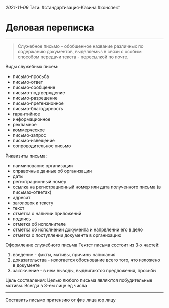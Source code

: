 *2021-11-09*
Тэги: #cтандартизация-Казина #конспект
# Деловая переписка
---

>Служебное письмо - обобщенное название различных по содержанию документов, выделяемыз в связи с особым способом передачи текста - пересылкой по почте.

Виды служебных писем:
- письмо-просьба
- письмо-ответ
- письмо-сообщение
- письмо-подтверждение
- письмо-разрешение
- письмо-претензионное
- письмо-благодарность
- гарантийное
- информационное
- рекламное
- коммерческое
- письмо-запрос
- письмо-извещение
- сопроводительное письмо

Риквизиты письма:
- наиминование организации
- справочные данные об организации
- даты
- регистрационный номер
- ссылка на регистрационный номер или дата полученного письма (в письмах-ответах)
- адресат
- заголовок к тексту
- текст
- отметка о наличии приложений
- подпись
- отметка об исполнителе
- отметка об исполнении документа и напрвлении его в дело
- отметка о поступлении документа в организацию

Оформление служебного письма
Тектст письма состоит из 3-х частей:
1. введение - факты, мативы, причины написания
2. доказательства - излогается обоснование всего того, что изложено в документе
3. заключение - в нем выводы, выдвигаются предложения, просьбы

Цель состваления:
Целью любого письма являются побудительные мотивы.
Всегда в 3-ем лице ед числа

---

Составить письмо притензию от физ лица юр лицу